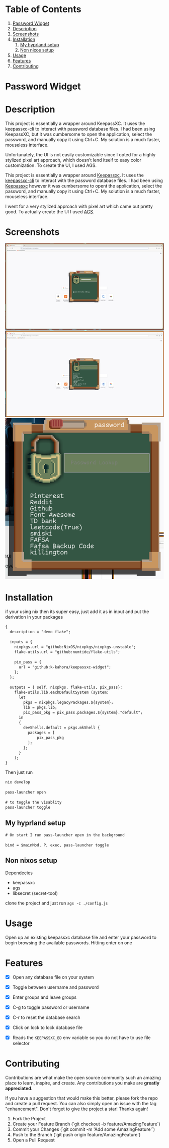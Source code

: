
# Table of Contents

1.  [Password Widget](#org97a38c4)
2.  [Description](#org70c9d72)
3.  [Screenshots](#org1892f74)
4.  [Installation](#org10a5bb0)
    1.  [My hyprland setup](#org2a71483)
    2.  [Non nixos setup](#orgde5bf47)
5.  [Usage](#org4351af2)
6.  [Features](#orgfeb4274)
7.  [Contributing](#org3d339bd)


<a id="org97a38c4"></a>

# Password Widget


<a id="org70c9d72"></a>

# Description

This project is essentially a wrapper around KeepassXC. It uses the keepassxc-cli to interact with password database files. I had been using KeepassXC, but it was cumbersome to open the application, select the password, and manually copy it using Ctrl+C. My solution is a much faster, mouseless interface.

Unfortunately, the UI is not easily customizable since I opted for a highly stylized pixel art approach, which doesn’t lend itself to easy color customization. To create the UI, I used AGS.

This project is essentially a wrapper around [Keepassxc](https://keepassxc.org/).  It uses the [keepassxc-cli](https://manpages.ubuntu.com/manpages/focal/man1/keepassxc-cli.1.html) to interact with the password database files.  I had been using [Keepassxc](https://keepassxc.org/) however it was cumbersome to opent the application, select the password, and manually copy it using Ctrl+C. My solution is a much faster, mouseless interface.

I went for a very stylized approach with pixel art which came out pretty good.  To actually create the UI I used [AGS](https://github.com/Aylur/ags).  


<a id="org1892f74"></a>

# Screenshots

![img](./password-enter.png)
![img](./ss-in-use.png)
![img](./close-up.png)


<a id="org10a5bb0"></a>

# Installation

if your using nix then its super easy, just add it as in input and put the derivation in your packages

    
    {
      description = "demo flake";
    
      inputs = {
        nixpkgs.url = "github:NixOS/nixpkgs/nixpkgs-unstable";
        flake-utils.url = "github:numtide/flake-utils";
    
        pix_pass = {
          url = "github:k-kahora/keepassxc-widget";
        };
      };
    
      outputs = { self, nixpkgs, flake-utils, pix_pass}:
        flake-utils.lib.eachDefaultSystem (system:
          let
            pkgs = nixpkgs.legacyPackages.${system};
            lib = pkgs.lib;
            pix_pass_pkg = pix_pass.packages.${system}."default";
          in
          {
            devShells.default = pkgs.mkShell {
              packages = [
                  pix_pass_pkg
              ];
            };
          }
        );
    }

Then just run 

    
    nix develop
    
    pass-launcher open
    
    # to toggle the visablity
    pass-launcher toggle


<a id="org2a71483"></a>

## My hyprland setup

    # On start I run pass-launcher open in the background
    
    bind = $mainMod, P, exec, pass-launcher toggle


<a id="orgde5bf47"></a>

## Non nixos setup

Dependecies

-   keepassxc
-   ags
-   libsecret (secret-tool)

clone the project and just run `ags -c ./config.js`


<a id="org4351af2"></a>

# Usage

Open up an existing keepassxc database file and enter your password to begin browsing the available passwords.  Hitting enter on one


<a id="orgfeb4274"></a>

# Features

-   [X] Open any database file on your system
-   [X] Toggle between username and password
-   [X] Enter groups and leave groups
-   [X] C-g to toggle password or username
-   [X] C-r to reset the database search
-   [X] Click on lock to lock database file
-   [X] Reads the `KEEPASSXC_BD` env variable so you do not have to use file selector


<a id="org3d339bd"></a>

# Contributing

Contributions are what make the open source community such an amazing place to learn, inspire, and create. Any contributions you make are ****greatly appreciated****.

If you have a suggestion that would make this better, please fork the repo and create a pull request. You can also simply open an issue with the tag "enhancement".
Don't forget to give the project a star! Thanks again!

1.  Fork the Project
2.  Create your Feature Branch (\`git checkout -b feature/AmazingFeature\`)
3.  Commit your Changes (\`git commit -m 'Add some AmazingFeature'\`)
4.  Push to the Branch (\`git push origin feature/AmazingFeature\`)
5.  Open a Pull Request

